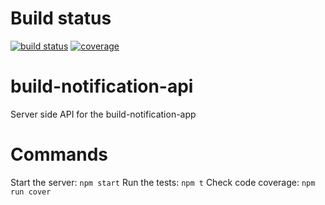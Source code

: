 # Build status
[![build status](https://travis-ci.org/addityasingh/build-notification-api.svg?branch=master)](https://travis-ci.org/addityasingh/build-notification-api)
[![coverage](https://codecov.io/github/addityasingh/build-notification-api/coverage.svg?precision=0)](https://codecov.io/github/addityasingh/build-notification-api)

# build-notification-api
Server side API for the build-notification-app

# Commands
Start the server: `npm start`
Run the tests: `npm t`
Check code coverage: `npm run cover`
